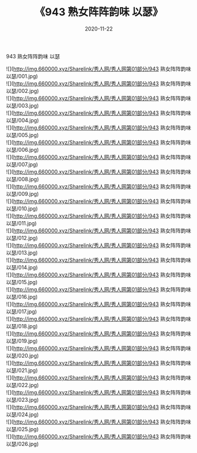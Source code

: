﻿---
layout: post
title:  《943 熟女阵阵韵味 以瑟》
date:   2020-11-22
img: http://img.660000.xyz/Sharelink/秀人网/秀人网第01部分/943 熟女阵阵韵味 以瑟/000.jpg
categories: [美女, 清纯, 唯美]
---

943 熟女阵阵韵味 以瑟

  ![](http://img.660000.xyz/Sharelink/秀人网/秀人网第01部分/943 熟女阵阵韵味 以瑟/001.jpg) <br> ![](http://img.660000.xyz/Sharelink/秀人网/秀人网第01部分/943 熟女阵阵韵味 以瑟/002.jpg) <br> ![](http://img.660000.xyz/Sharelink/秀人网/秀人网第01部分/943 熟女阵阵韵味 以瑟/003.jpg) <br> ![](http://img.660000.xyz/Sharelink/秀人网/秀人网第01部分/943 熟女阵阵韵味 以瑟/004.jpg) <br> ![](http://img.660000.xyz/Sharelink/秀人网/秀人网第01部分/943 熟女阵阵韵味 以瑟/005.jpg) <br> ![](http://img.660000.xyz/Sharelink/秀人网/秀人网第01部分/943 熟女阵阵韵味 以瑟/006.jpg) <br> ![](http://img.660000.xyz/Sharelink/秀人网/秀人网第01部分/943 熟女阵阵韵味 以瑟/007.jpg) <br> ![](http://img.660000.xyz/Sharelink/秀人网/秀人网第01部分/943 熟女阵阵韵味 以瑟/008.jpg) <br> ![](http://img.660000.xyz/Sharelink/秀人网/秀人网第01部分/943 熟女阵阵韵味 以瑟/009.jpg) <br> ![](http://img.660000.xyz/Sharelink/秀人网/秀人网第01部分/943 熟女阵阵韵味 以瑟/010.jpg) <br> ![](http://img.660000.xyz/Sharelink/秀人网/秀人网第01部分/943 熟女阵阵韵味 以瑟/011.jpg) <br> ![](http://img.660000.xyz/Sharelink/秀人网/秀人网第01部分/943 熟女阵阵韵味 以瑟/012.jpg) <br> ![](http://img.660000.xyz/Sharelink/秀人网/秀人网第01部分/943 熟女阵阵韵味 以瑟/013.jpg) <br> ![](http://img.660000.xyz/Sharelink/秀人网/秀人网第01部分/943 熟女阵阵韵味 以瑟/014.jpg) <br> ![](http://img.660000.xyz/Sharelink/秀人网/秀人网第01部分/943 熟女阵阵韵味 以瑟/015.jpg) <br> ![](http://img.660000.xyz/Sharelink/秀人网/秀人网第01部分/943 熟女阵阵韵味 以瑟/016.jpg) <br> ![](http://img.660000.xyz/Sharelink/秀人网/秀人网第01部分/943 熟女阵阵韵味 以瑟/017.jpg) <br> ![](http://img.660000.xyz/Sharelink/秀人网/秀人网第01部分/943 熟女阵阵韵味 以瑟/018.jpg) <br> ![](http://img.660000.xyz/Sharelink/秀人网/秀人网第01部分/943 熟女阵阵韵味 以瑟/019.jpg) <br> ![](http://img.660000.xyz/Sharelink/秀人网/秀人网第01部分/943 熟女阵阵韵味 以瑟/020.jpg) <br> ![](http://img.660000.xyz/Sharelink/秀人网/秀人网第01部分/943 熟女阵阵韵味 以瑟/021.jpg) <br> ![](http://img.660000.xyz/Sharelink/秀人网/秀人网第01部分/943 熟女阵阵韵味 以瑟/022.jpg) <br> ![](http://img.660000.xyz/Sharelink/秀人网/秀人网第01部分/943 熟女阵阵韵味 以瑟/023.jpg) <br> ![](http://img.660000.xyz/Sharelink/秀人网/秀人网第01部分/943 熟女阵阵韵味 以瑟/024.jpg) <br> ![](http://img.660000.xyz/Sharelink/秀人网/秀人网第01部分/943 熟女阵阵韵味 以瑟/025.jpg) <br> ![](http://img.660000.xyz/Sharelink/秀人网/秀人网第01部分/943 熟女阵阵韵味 以瑟/026.jpg) <br>